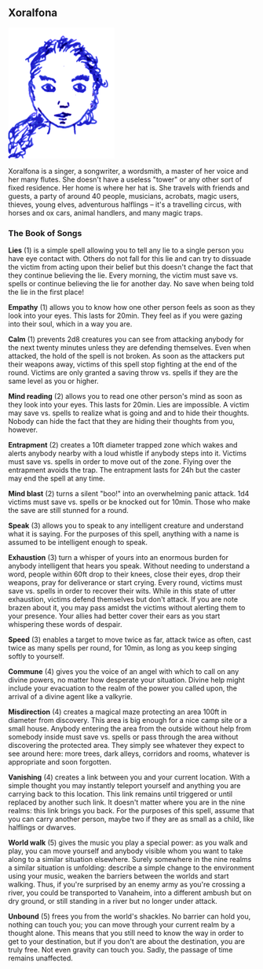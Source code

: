 ## Xoralfona

![Xoralfona](Xoralfona.png)

Xoralfona is a singer, a songwriter, a wordsmith, a master of her
voice and her many flutes. She doesn't have a useless "tower" or any
other sort of fixed residence. Her home is where her hat is. She
travels with friends and guests, a party of around 40 people,
musicians, acrobats, magic users, thieves, young elves, adventurous
halflings – it's a travelling circus, with horses and ox cars, animal
handlers, and many magic traps.

### The Book of Songs

**Lies** (1) is a simple spell allowing you to tell any lie to a
single person you have eye contact with. Others do not fall for this
lie and can try to dissuade the victim from acting upon their belief
but this doesn't change the fact that they continue believing the lie.
Every morning, the victim must save vs. spells or continue believing
the lie for another day. No save when being told the lie in the first
place!

**Empathy** (1) allows you to know how one other person feels as soon
as they look into your eyes. This lasts for 20min. They feel as if you
were gazing into their soul, which in a way you are.

**Calm** (1) prevents 2d8 creatures you can see from attacking anybody
for the next twenty minutes unless they are defending themselves. Even
when attacked, the hold of the spell is not broken. As soon as the
attackers put their weapons away, victims of this spell stop fighting
at the end of the round. Victims are only granted a saving throw vs.
spells if they are the same level as you or higher.

**Mind reading** (2) allows you to read one other person's mind as
soon as they look into your eyes. This lasts for 20min. Lies are
impossible. A victim may save vs. spells to realize what is going and
and to hide their thoughts. Nobody can hide the fact that they are
hiding their thoughts from you, however.

**Entrapment** (2) creates a 10ft diameter trapped zone which wakes
and alerts anybody nearby with a loud whistle if anybody steps into
it. Victims must save vs. spells in order to move out of the zone.
Flying over the entrapment avoids the trap. The entrapment lasts for
24h but the caster may end the spell at any time.

**Mind blast** (2) turns a silent "boo!" into an overwhelming panic
attack. 1d4 victims must save vs. spells or be knocked out for 10min.
Those who make the save are still stunned for a round.

**Speak** (3) allows you to speak to any intelligent creature and
understand what it is saying. For the purposes of this spell, anything
with a name is assumed to be intelligent enough to speak.

**Exhaustion** (3) turn a whisper of yours into an enormous burden for
anybody intelligent that hears you speak. Without needing to
understand a word, people within 60ft drop to their knees, close their
eyes, drop their weapons, pray for deliverance or start crying. Every
round, victims must save vs. spells in order to recover their wits.
While in this state of utter exhaustion, victims defend themselves but
don't attack. If you are note brazen about it, you may pass amidst the
victims without alerting them to your presence. Your allies had better
cover their ears as you start whispering these words of despair.

**Speed** (3) enables a target to move twice as far, attack twice as
often, cast twice as many spells per round, for 10min, as long as you
keep singing softly to yourself.

**Commune** (4) gives you the voice of an angel with which to call on
any divine powers, no matter how desperate your situation. Divine help
might include your evacuation to the realm of the power you called
upon, the arrival of a divine agent like a valkyrie.

**Misdirection** (4) creates a magical maze protecting an area 100ft
in diameter from discovery. This area is big enough for a nice camp
site or a small house. Anybody entering the area from the outside
without help from somebody inside must save vs. spells or pass through
the area without discovering the protected area. They simply see
whatever they expect to see around here: more trees, dark alleys,
corridors and rooms, whatever is appropriate and soon forgotten.

**Vanishing** (4) creates a link between you and your current
location. With a simple thought you may instantly teleport yourself
and anything you are carrying back to this location. This link remains
until triggered or until replaced by another such link. It doesn't
matter where you are in the nine realms: this link brings you back.
For the purposes of this spell, assume that you can carry another
person, maybe two if they are as small as a child, like halflings or
dwarves.

**World walk** (5) gives the music you play a special power: as you
walk and play, you can move yourself and anybody visible whom you want
to take along to a similar situation elsewhere. Surely somewhere in
the nine realms a similar situation is unfolding: describe a simple
change to the environment using your music, weaken the barriers
between the worlds and start walking. Thus, if you're surprised by an
enemy army as you're crossing a river, you could be transported to
Vanaheim, into a different ambush but on dry ground, or still standing
in a river but no longer under attack.

**Unbound** (5) frees you from the world's shackles. No barrier can
hold you, nothing can touch you; you can move through your current
realm by a thought alone. This means that you still need to know the
way in order to get to your destination, but if you don't are about
the destination, you are truly free. Not even gravity can touch you.
Sadly, the passage of time remains unaffected.
